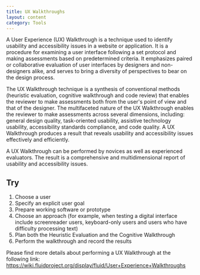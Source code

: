 ```yaml
---
title: UX Walkthroughs
layout: content
category: Tools
---
```


A User Experience (UX) Walkthrough is a technique used to identify usability and accessibility issues in a website or application. It is a procedure for examining a user interface following a set protocol and making assessments based on predetermined criteria. It emphasizes paired or collaborative evaluation of user interfaces by designers and non-designers alike, and serves to bring a diversity of perspectives to bear on the design process.

The UX Walkthrough technique is a synthesis of conventional methods (heuristic evaluation, cognitive walkthrough and code review) that enables the reviewer to make assessments both from the user's point of view and that of the designer. The multifaceted nature of the UX Walkthrough enables the reviewer to make assessments across several dimensions, including: general design quality, task-oriented usability, assistive technology usability, accessibility standards compliance, and code quality. A UX Walkthrough produces a result that reveals usability and accessibility issues effectively and efficiently.

A UX Walkthrough can be performed by novices as well as experienced evaluators. The result is a comprehensive and multidimensional report of usability and accessibility issues.

## Try
1. Choose a user
2. Specify an explicit user goal
3. Prepare working software or prototype
4. Choose an approach (for example, when testing a digital interface include screenreader users, keyboard-only users and users who have difficulty processing text)
5. Plan both the Heuristic Evaluation and the Cognitive Walkthrough
6. Perform the walkthrough and record the results

Please find more details about performing a UX Walkthrough at the following link: 
https://wiki.fluidproject.org/display/fluid/User+Experience+Walkthroughs

